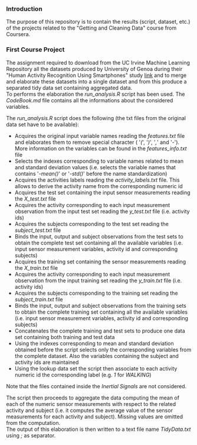 ### Introduction

The purpose of this repository is to contain the results (script, dataset, 
etc.) of the projects related to the "Getting and Cleaning Data" course
from Coursera.

### First Course Project

The assignment required to download from the UC Irvine Machine Learning 
Repository all the datasets produced by University of Genoa during their
"Human Activity Recognition Using Smartphones" study 
[link](http://archive.ics.uci.edu/ml/datasets/Human+Activity+Recognition+Using+Smartphones)
and to merge and elaborate these datasets into a single dataset and from this produce
a separated tidy data set containing aggregated data.  
To performs the elaboration the *run_analysis.R* script has been used.
The *CodeBook.md* file contains all the informations about the considered variables.

The *run_analysis.R* script does the following (the txt files from the original data set have to be
available):

- Acquires the original input variable names reading the *features.txt* file and elaborates them
to remove special character ( '*(*', '*)*', '*,*' and '*-*'). More information on the variables can be found 
in the *features_info.txt* file
- Selects the indexes corresponding to variable names related to mean and standard deviation
values (i.e. selects the variable names that contains '*-mean()*' or '*-std()*' before the name 
standardization)
- Acquires the activities labels reading the *activity_labels.txt* file. This 
allows to derive the activity name from the corresponding numeric id
- Acquires the test set containing the input sensor measurements reading the *X_test.txt*
file
- Acquires the activity corresponding to each input measurement observation
from the input test set reading the *y_test.txt* file (i.e. activity ids)
- Acquires the subjects corresponding to the test set reading the *subject_test.txt*
file
- Binds the input, output and subject observations from the test sets to obtain the 
complete test set containing all the available variables (i.e. input sensor measurement 
variables, activity id and corresponding subjects)
- Acquires the training set containing the sensor measurements reading the *X_train.txt*
file
- Acquires the activity corresponding to each input measurement observation
from the input training set reading the *y_train.txt* file (i.e. activity ids)
- Acquires the subjects corresponding to the training set reading the *subject_train.txt*
file
- Binds the input, output and subject observations from the training sets to obtain the 
complete training set containing all the available variables (i.e. input sensor measurement 
variables, activity id and corresponding subjects)
- Concatenates the complete training and test sets to produce one data set containing 
both training and test data
- Using the indexes corresponding to mean and standard deviation obtained before the 
script selects only the corresponding variables from the complete dataset. Also the 
variables containing the subject and activity ids are maintained
- Using the <activity id-activity label> lookup data set the script then associate to
each activity numeric id the corresponding label (e.g. *1* for *WALKING*)

Note that the files contained inside the *Inertial Signals* are not considered.

The script then proceeds to aggregate the data computing the mean of each of the numeric 
sensor measurements with respect to the related activity and subject (i.e. it computes the 
average value of the sensor measurements for each activity and subject). Missing values are 
omitted from the computation.  
The output of this elaboration is then written to a text file name *TidyData.txt* using *;* 
as separator.